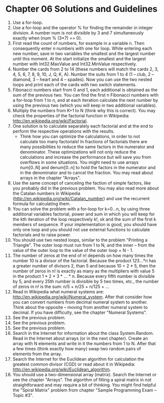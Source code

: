 # Chapter 06 Solutions and Guidelines

1. Use a for-loop.
1. Use a for-loop and the operator % for finding the remainder in integer division. A number num is not divisible by 3 and 7 simultaneously exactly when (num % (3*7) == 0).
1. First read the count of numbers, for example in a variable n. Then consequently enter n numbers with one for loop. While entering each new number, save in two variables the smallest and the largest number until this moment. At the start initialize the smallest and the largest number with Int32.MaxValue and Int32.MinValue respectively.
1. Number the cards from 2 to 14 (these numbers will match the cards 2, 3, 4, 5, 6, 7, 8, 9, 10, J, Q, K, A). Number the suits from 1 to 4 (1 – club, 2 – diamond, 3 – heart and 4 – spades). Now you can use the two nested loops and print each of the cards with two switch statements.
1. Fibonacci numbers start from 0 and 1, each additional is obtained as the sum of the previous two. You can find the first n Fibonacci numbers with a for-loop from 1 to n, and at each iteration calculate the next number by using the previous two (which you will keep in two additional variables).
1. Multiply the numbers from K+1 to N (think why this is correct). You may check the properties of the factorial function in Wikipedia: http://en.wikipedia.org/wiki/Factorial.
1. One solution is to calculate separately each factorial and at the end to perform the respective operations with the results.
    - Think how you can optimize the calculations, in order to not calculate too many factorials! In fractions of factorials there are many possibilities to reduce the same factors in the numerator and denominator. These optimizations will not only reduce the calculations and increase the performance but will save you from overflows in some situations. You might need to use arrays num[0..N] and denum[0..n] to hold the factors in the numerator and in the denominator and to cancel the fraction. You may read about arrays in the chapter "Arrays".
1. Use the same concept of canceling the faction of simple factors, like you probably did in the previous problem.
You may also read more about the Catalan numbers in Wikipedia (http://en.wikipedia.org/wiki/Catalan_number) and use the recurrent formula for calculating them.
1. You can solve the problem with a for-loop for k=0…n, by using three additional variables factorial, power and sum in which you will keep for the kth iteration of the loop respectively k!, xk and the sum of the first k members of sequence. If your implementation is good, you should have only one loop and you should not use external functions to calculate factorials and to raise power.
1. You should use two nested loops, similar to the problem "Printing a Triangle". The outer loop must run from 1 to N, and the inner – from the value of the outer loop to the value of the outer loop + N - 1.
1. The number of zeros at the end of n! depends on how many times the number 10 is a divisor of the factorial. Because the product 1*2*3…*n has a greater number of divisors 2, than 5 and because 10 = 2 * 5, then the number of zeros in n! is exactly as many as the multipliers with value 5 in the product 1 * 2 * 3 * … * n. Because every fifth number is divisible by 5, and every 25th number is divisible by 5 two times, etc., the number of zeros in n! is the sum: n/5 + n/25 + n/125 + …
1. Read in Wikipedia what numeral systems are: <http://en.wikipedia.org/wiki/Numeral_system>. After that consider how you can convert numbers from decimal numeral system to another. Think about the opposite – moving from another numeral system to decimal. If you have difficulty, see the chapter "Numeral Systems".
1. See the previous problem.
1. See the previous problem.
1. See the previous problem.
1. Search in the Internet for information about the class System.Random. Read in the Internet about arrays (or in the next chapter). Create an array with N elements and write in it the numbers from 1 to N. After that a few times (think exactly how many) swap two random pairs of elements from the array.
1. Search the Internet for the Euclidean algorithm for calculation the greatest common divisor (CGD) or read about it in Wikipedia: <http://en.wikipedia.org/wiki/Euclidean_algorithm>.
1. You should use a two-dimensional array (matrix). Search the Internet or see the chapter "Arrays". The algorithm of filling a spiral matrix in not straightforward and may require a bit of thinking. You might find helpful the "Spiral Matrix" problem from chapter "Sample Programming Exam – Topic #3".
